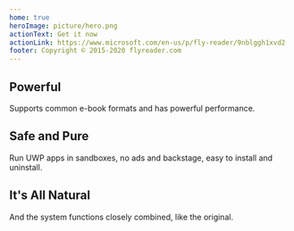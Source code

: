 ```yaml
---
home: true
heroImage: picture/hero.png
actionText: Get it now
actionLink: https://www.microsoft.com/en-us/p/fly-reader/9nblggh1xvd2
footer: Copyright © 2015-2020 flyreader.com
---
```


<div style="text-align: center">
  <Bit/>
</div>

<div class="features">
  <div class="feature">
    <h2>Powerful</h2>
    <p>Supports common e-book formats and has powerful performance.</p>
  </div>
  <div class="feature">
    <h2>Safe and Pure</h2>
    <p>Run UWP apps in sandboxes, no ads and backstage, easy to install and uninstall.</p>
  </div>
  <div class="feature">
    <h2>It's All Natural</h2>
    <p>And the system functions closely combined, like the original.</p>
  </div>
</div>